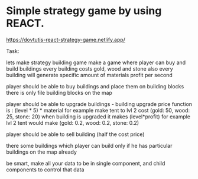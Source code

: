 # Simple strategy game by using REACT.

https://dovtutis-react-strategy-game.netlify.app/

Task:

lets make strategy building game
make a game where player can buy and build buildings
every building costs gold, wood and stone
also every building will generate specific amount of materials profit per second

player should be able to buy buildings and place them on building blocks
there is only file building blocks on the map

player should be able to upgrade buildings -
building upgrade price function is : (level * 5) * material
for example make tent to lvl 2 cost (gold: 50, wood: 25, stone: 20)
when building is upgraded it makes (level*profit)
for example lvl 2 tent would make (gold: 0.2, wood: 0.2, stone: 0.2)

player should be able to sell building (half the cost price)

there some buildings which player can build only if he has particular
buildings on the map already

be smart, make all your data to be in single component,
and child components to control that data
